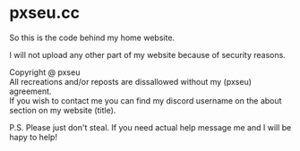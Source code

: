 # pxseu.cc

So this is the code behind my home website.

I will not upload any other part of my website because of security reasons.

Copyright @ pxseu </br>
All recreations and/or reposts are dissallowed without my (pxseu) agreement. </br>
If you wish to contact me you can find my discord username on the about section on my website (title). </br>


P.S. Please just don't steal. If you need actual help message me and I will be hapy to help!
